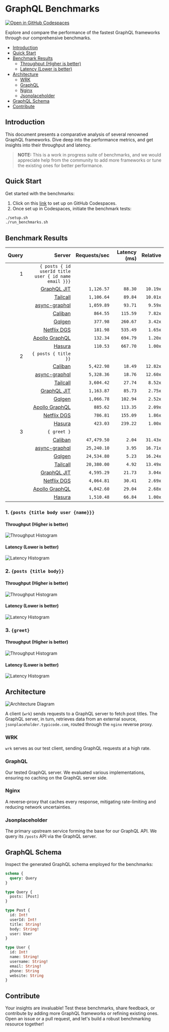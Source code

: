 # GraphQL Benchmarks <!-- omit from toc -->

[![Open in GitHub Codespaces](https://github.com/codespaces/badge.svg)](https://codespaces.new/tailcallhq/graphql-benchmarks)

Explore and compare the performance of the fastest GraphQL frameworks through our comprehensive benchmarks.

- [Introduction](#introduction)
- [Quick Start](#quick-start)
- [Benchmark Results](#benchmark-results)
  - [Throughput (Higher is better)](#throughput-higher-is-better)
  - [Latency (Lower is better)](#latency-lower-is-better)
- [Architecture](#architecture)
  - [WRK](#wrk)
  - [GraphQL](#graphql)
  - [Nginx](#nginx)
  - [Jsonplaceholder](#jsonplaceholder)
- [GraphQL Schema](#graphql-schema)
- [Contribute](#contribute)

[Tailcall]: https://github.com/tailcallhq/tailcall
[Gqlgen]: https://github.com/99designs/gqlgen
[Apollo GraphQL]: https://github.com/apollographql/apollo-server
[Netflix DGS]: https://github.com/netflix/dgs-framework
[Caliban]: https://github.com/ghostdogpr/caliban
[async-graphql]: https://github.com/async-graphql/async-graphql
[Hasura]: https://github.com/hasura/graphql-engine
[GraphQL JIT]: https://github.com/zalando-incubator/graphql-jit

## Introduction

This document presents a comparative analysis of several renowned GraphQL frameworks. Dive deep into the performance metrics, and get insights into their throughput and latency.

> **NOTE:** This is a work in progress suite of benchmarks, and we would appreciate help from the community to add more frameworks or tune the existing ones for better performance.

## Quick Start

Get started with the benchmarks:

1. Click on this [link](https://codespaces.new/tailcallhq/graphql-benchmarks) to set up on GitHub Codespaces.
2. Once set up in Codespaces, initiate the benchmark tests:

```bash
./setup.sh
./run_benchmarks.sh
```

## Benchmark Results

<!-- PERFORMANCE_RESULTS_START -->

| Query | Server | Requests/sec | Latency (ms) | Relative |
|-------:|--------:|--------------:|--------------:|---------:|
| 1 | `{ posts { id userId title user { id name email }}}` |
|| [GraphQL JIT] | `1,126.57` | `88.30` | `10.19x` |
|| [Tailcall] | `1,106.64` | `89.84` | `10.01x` |
|| [async-graphql] | `1,059.89` | `93.71` | `9.59x` |
|| [Caliban] | `864.55` | `115.59` | `7.82x` |
|| [Gqlgen] | `377.98` | `260.67` | `3.42x` |
|| [Netflix DGS] | `181.98` | `535.49` | `1.65x` |
|| [Apollo GraphQL] | `132.34` | `694.79` | `1.20x` |
|| [Hasura] | `110.53` | `667.70` | `1.00x` |
| 2 | `{ posts { title }}` |
|| [Caliban] | `5,422.98` | `18.49` | `12.82x` |
|| [async-graphql] | `5,328.36` | `18.76` | `12.60x` |
|| [Tailcall] | `3,604.42` | `27.74` | `8.52x` |
|| [GraphQL JIT] | `1,163.87` | `85.73` | `2.75x` |
|| [Gqlgen] | `1,066.78` | `102.94` | `2.52x` |
|| [Apollo GraphQL] | `885.62` | `113.35` | `2.09x` |
|| [Netflix DGS] | `786.81` | `155.09` | `1.86x` |
|| [Hasura] | `423.03` | `239.22` | `1.00x` |
| 3 | `{ greet }` |
|| [Caliban] | `47,479.50` | `2.04` | `31.43x` |
|| [async-graphql] | `25,240.10` | `3.95` | `16.71x` |
|| [Gqlgen] | `24,534.80` | `5.23` | `16.24x` |
|| [Tailcall] | `20,380.00` | `4.92` | `13.49x` |
|| [GraphQL JIT] | `4,595.29` | `21.73` | `3.04x` |
|| [Netflix DGS] | `4,064.81` | `30.41` | `2.69x` |
|| [Apollo GraphQL] | `4,042.60` | `29.04` | `2.68x` |
|| [Hasura] | `1,510.48` | `66.84` | `1.00x` |

<!-- PERFORMANCE_RESULTS_END -->



### 1. `{posts {title body user {name}}}`
#### Throughput (Higher is better)

![Throughput Histogram](assets/req_sec_histogram1.png)

#### Latency (Lower is better)

![Latency Histogram](assets/latency_histogram1.png)

### 2. `{posts {title body}}`
#### Throughput (Higher is better)

![Throughput Histogram](assets/req_sec_histogram2.png)

#### Latency (Lower is better)

![Latency Histogram](assets/latency_histogram2.png)

### 3. `{greet}`
#### Throughput (Higher is better)

![Throughput Histogram](assets/req_sec_histogram3.png)

#### Latency (Lower is better)

![Latency Histogram](assets/latency_histogram3.png)

## Architecture

![Architecture Diagram](assets/architecture.png)

A client (`wrk`) sends requests to a GraphQL server to fetch post titles. The GraphQL server, in turn, retrieves data from an external source, `jsonplaceholder.typicode.com`, routed through the `nginx` reverse proxy.

### WRK

`wrk` serves as our test client, sending GraphQL requests at a high rate.

### GraphQL

Our tested GraphQL server. We evaluated various implementations, ensuring no caching on the GraphQL server side.

### Nginx

A reverse-proxy that caches every response, mitigating rate-limiting and reducing network uncertainties.

### Jsonplaceholder

The primary upstream service forming the base for our GraphQL API. We query its `/posts` API via the GraphQL server.

## GraphQL Schema

Inspect the generated GraphQL schema employed for the benchmarks:

```graphql
schema {
  query: Query
}

type Query {
  posts: [Post]
}

type Post {
  id: Int!
  userId: Int!
  title: String!
  body: String!
  user: User
}

type User {
  id: Int!
  name: String!
  username: String!
  email: String!
  phone: String
  website: String
}
```

## Contribute

Your insights are invaluable! Test these benchmarks, share feedback, or contribute by adding more GraphQL frameworks or refining existing ones. Open an issue or a pull request, and let's build a robust benchmarking resource together!
